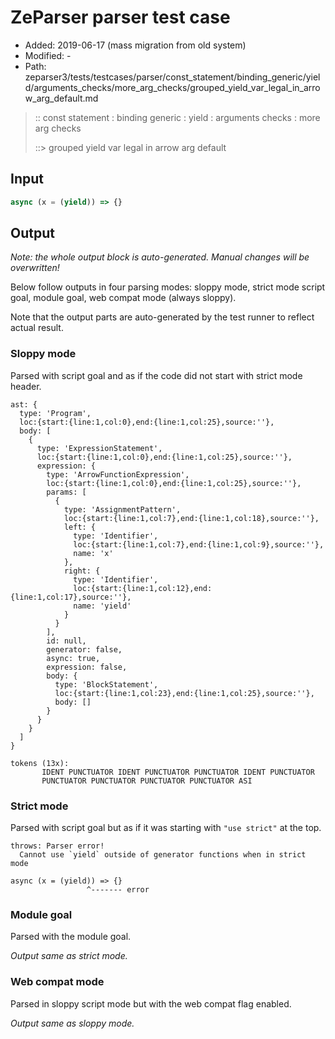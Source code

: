 # ZeParser parser test case

- Added: 2019-06-17 (mass migration from old system)
- Modified: -
- Path: zeparser3/tests/testcases/parser/const_statement/binding_generic/yield/arguments_checks/more_arg_checks/grouped_yield_var_legal_in_arrow_arg_default.md

> :: const statement : binding generic : yield : arguments checks : more arg checks
>
> ::> grouped yield var legal in arrow arg default

## Input

`````js
async (x = (yield)) => {}
`````

## Output

_Note: the whole output block is auto-generated. Manual changes will be overwritten!_

Below follow outputs in four parsing modes: sloppy mode, strict mode script goal, module goal, web compat mode (always sloppy).

Note that the output parts are auto-generated by the test runner to reflect actual result.

### Sloppy mode

Parsed with script goal and as if the code did not start with strict mode header.

`````
ast: {
  type: 'Program',
  loc:{start:{line:1,col:0},end:{line:1,col:25},source:''},
  body: [
    {
      type: 'ExpressionStatement',
      loc:{start:{line:1,col:0},end:{line:1,col:25},source:''},
      expression: {
        type: 'ArrowFunctionExpression',
        loc:{start:{line:1,col:0},end:{line:1,col:25},source:''},
        params: [
          {
            type: 'AssignmentPattern',
            loc:{start:{line:1,col:7},end:{line:1,col:18},source:''},
            left: {
              type: 'Identifier',
              loc:{start:{line:1,col:7},end:{line:1,col:9},source:''},
              name: 'x'
            },
            right: {
              type: 'Identifier',
              loc:{start:{line:1,col:12},end:{line:1,col:17},source:''},
              name: 'yield'
            }
          }
        ],
        id: null,
        generator: false,
        async: true,
        expression: false,
        body: {
          type: 'BlockStatement',
          loc:{start:{line:1,col:23},end:{line:1,col:25},source:''},
          body: []
        }
      }
    }
  ]
}

tokens (13x):
       IDENT PUNCTUATOR IDENT PUNCTUATOR PUNCTUATOR IDENT PUNCTUATOR
       PUNCTUATOR PUNCTUATOR PUNCTUATOR PUNCTUATOR ASI
`````

### Strict mode

Parsed with script goal but as if it was starting with `"use strict"` at the top.

`````
throws: Parser error!
  Cannot use `yield` outside of generator functions when in strict mode

async (x = (yield)) => {}
                 ^------- error
`````


### Module goal

Parsed with the module goal.

_Output same as strict mode._

### Web compat mode

Parsed in sloppy script mode but with the web compat flag enabled.

_Output same as sloppy mode._
